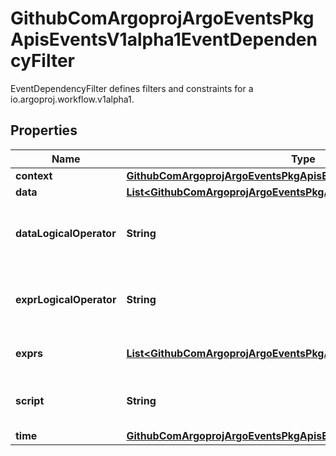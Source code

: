 

# GithubComArgoprojArgoEventsPkgApisEventsV1alpha1EventDependencyFilter

EventDependencyFilter defines filters and constraints for a io.argoproj.workflow.v1alpha1.

## Properties

Name | Type | Description | Notes
------------ | ------------- | ------------- | -------------
**context** | [**GithubComArgoprojArgoEventsPkgApisEventsV1alpha1EventContext**](GithubComArgoprojArgoEventsPkgApisEventsV1alpha1EventContext.md) |  |  [optional]
**data** | [**List&lt;GithubComArgoprojArgoEventsPkgApisEventsV1alpha1DataFilter&gt;**](GithubComArgoprojArgoEventsPkgApisEventsV1alpha1DataFilter.md) |  |  [optional]
**dataLogicalOperator** | **String** | DataLogicalOperator defines how multiple Data filters (if defined) are evaluated together. Available values: and (&amp;&amp;), or (||) Is optional and if left blank treated as and (&amp;&amp;). |  [optional]
**exprLogicalOperator** | **String** | ExprLogicalOperator defines how multiple Exprs filters (if defined) are evaluated together. Available values: and (&amp;&amp;), or (||) Is optional and if left blank treated as and (&amp;&amp;). |  [optional]
**exprs** | [**List&lt;GithubComArgoprojArgoEventsPkgApisEventsV1alpha1ExprFilter&gt;**](GithubComArgoprojArgoEventsPkgApisEventsV1alpha1ExprFilter.md) | Exprs contains the list of expressions evaluated against the event payload. |  [optional]
**script** | **String** | Script refers to a Lua script evaluated to determine the validity of an io.argoproj.workflow.v1alpha1. |  [optional]
**time** | [**GithubComArgoprojArgoEventsPkgApisEventsV1alpha1TimeFilter**](GithubComArgoprojArgoEventsPkgApisEventsV1alpha1TimeFilter.md) |  |  [optional]



